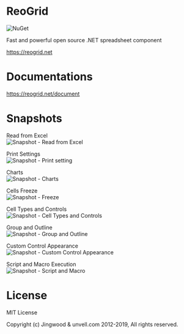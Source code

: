 # ReoGrid

![NuGet](https://img.shields.io/nuget/v/unvell.ReoGrid.DLL.svg)

Fast and powerful open source .NET spreadsheet component

https://reogrid.net

# Documentations

https://reogrid.net/document

# Snapshots

Read from Excel<br />
![Snapshot - Read from Excel](https://github.com/unvell/ReoGrid/raw/master/Snapshots/02.png)

Print Settings<br />
![Snapshot - Print setting](https://github.com/unvell/ReoGrid/raw/master/Snapshots/01_2.png)

Charts<br />
![Snapshot - Charts](https://github.com/unvell/ReoGrid/raw/master/Snapshots/276.png)

Cells Freeze<br />
![Snapshot - Freeze](https://github.com/unvell/ReoGrid/raw/master/Snapshots/08.png)

Cell Types and Controls<br />
![Snapshot - Cell Types and Controls](https://github.com/unvell/ReoGrid/raw/master/Snapshots/62.png)

Group and Outline<br />
![Snapshot - Group and Outline](https://github.com/unvell/ReoGrid/raw/master/Snapshots/61.png)

Custom Control Appearance<br />
![Snapshot - Custom Control Appearance](https://github.com/unvell/ReoGrid/raw/master/Snapshots/21.png)

Script and Macro Execution<br />
![Snapshot - Script and Macro](https://github.com/unvell/ReoGrid/raw/master/Snapshots/27.png)

# License

MIT License

Copyright (c) Jingwood & unvell.com 2012-2019, All rights reserved.

